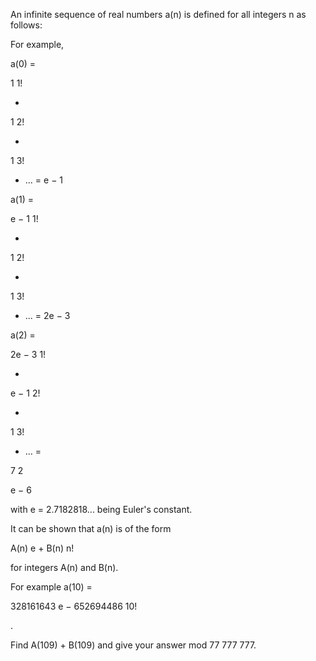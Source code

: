 
An infinite sequence of real numbers a(n) is defined for all integers n as follows:

For example,

a(0) = 

1
1!


+

1
2!


+

1
3!


+ ... = e &#8722; 1 


a(1) = 

e &#8722; 1
1!


+

1
2!


+

1
3!


+ ... = 2e &#8722; 3 


a(2) = 

2e &#8722; 3
1!


+

e &#8722; 1
2!


+

1
3!


+ ... =

7
2


e &#8722; 6 

with e = 2.7182818... being Euler's constant.



It can be shown that a(n) is of the form 
    

A(n) e + B(n)
n!


for integers A(n) and B(n). 
    


For example a(10) = 
    

328161643 e &#8722; 652694486
10!


.



Find A(109) + B(109) and give your answer mod 77 777 777.

